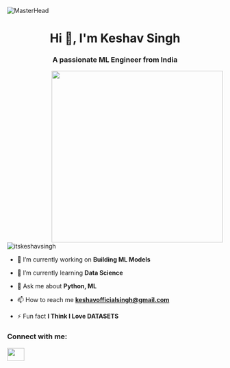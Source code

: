 ![MasterHead](https://user-images.githubusercontent.com/74038190/225813708-98b745f2-7d22-48cf-9150-083f1b00d6c9.gif)


<h1 align="center">Hi 👋, I'm Keshav Singh</h1>
<h3 align="center">A passionate ML Engineer from India</h3>

<img src="https://user-images.githubusercontent.com/74038190/212741999-016fddbd-617a-4448-8042-0ecf907aea25.gif" width="400" align="right">


<p align="left"> <img src="https://komarev.com/ghpvc/?username=parul125&label=Profile%20views&color=0e75b6&style=flat" alt="itskeshavsingh" /> </p>

- 🔭 I’m currently working on **Building ML Models**

- 🌱 I’m currently learning **Data Science**

- 💬 Ask me about **Python, ML**

- 📫 How to reach me **keshavofficialsingh@gmail.com**

- ⚡ Fun fact **I Think I Love DATASETS**

<h3 align="left">Connect with me:</h3>
<p align="left">
<a href="www.linkedin.com/in/keshav-singh111" target="blank"><img align="center" src="https://raw.githubusercontent.com/rahuldkjain/github-profile-readme-generator/master/src/images/icons/Social/linked-in-alt.svg"  height="30" width="40" /></a>
